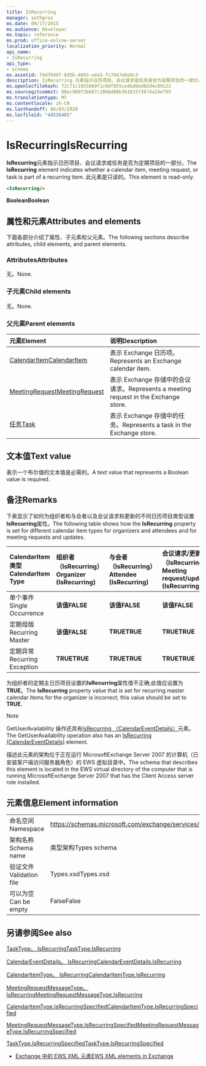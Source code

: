 ```yaml
---
title: IsRecurring
manager: sethgros
ms.date: 09/17/2015
ms.audience: Developer
ms.topic: reference
ms.prod: office-online-server
localization_priority: Normal
api_name:
- IsRecurring
api_type:
- schema
ms.assetid: f4df6997-8d5b-4893-a4a5-fc7047e0a9c3
description: IsRecurring 元素指示日历项目、会议请求或任务是否为定期项目的一部分。 此元素是只读的。
ms.openlocfilehash: 72c71c1955b69f1c0df855ce4bd0ed02d4c89122
ms.sourcegitcommit: 88ec988f2bb67c1866d06b361615f3674a24e795
ms.translationtype: MT
ms.contentlocale: zh-CN
ms.lasthandoff: 06/03/2020
ms.locfileid: "44526485"
---
```

# <a name="isrecurring"></a><span data-ttu-id="5d748-104">IsRecurring</span><span class="sxs-lookup"><span data-stu-id="5d748-104">IsRecurring</span></span>

<span data-ttu-id="5d748-105">**IsRecurring**元素指示日历项目、会议请求或任务是否为定期项目的一部分。</span><span class="sxs-lookup"><span data-stu-id="5d748-105">The **IsRecurring** element indicates whether a calendar item, meeting request, or task is part of a recurring item.</span></span> <span data-ttu-id="5d748-106">此元素是只读的。</span><span class="sxs-lookup"><span data-stu-id="5d748-106">This element is read-only.</span></span> 
  
```xml
<IsRecurring/>
```

 <span data-ttu-id="5d748-107">**Boolean**</span><span class="sxs-lookup"><span data-stu-id="5d748-107">**Boolean**</span></span>
## <a name="attributes-and-elements"></a><span data-ttu-id="5d748-108">属性和元素</span><span class="sxs-lookup"><span data-stu-id="5d748-108">Attributes and elements</span></span>

<span data-ttu-id="5d748-109">下面各部分介绍了属性、子元素和父元素。</span><span class="sxs-lookup"><span data-stu-id="5d748-109">The following sections describe attributes, child elements, and parent elements.</span></span>
  
### <a name="attributes"></a><span data-ttu-id="5d748-110">Attributes</span><span class="sxs-lookup"><span data-stu-id="5d748-110">Attributes</span></span>

<span data-ttu-id="5d748-111">无。</span><span class="sxs-lookup"><span data-stu-id="5d748-111">None.</span></span>
  
### <a name="child-elements"></a><span data-ttu-id="5d748-112">子元素</span><span class="sxs-lookup"><span data-stu-id="5d748-112">Child elements</span></span>

<span data-ttu-id="5d748-113">无。</span><span class="sxs-lookup"><span data-stu-id="5d748-113">None.</span></span>
  
### <a name="parent-elements"></a><span data-ttu-id="5d748-114">父元素</span><span class="sxs-lookup"><span data-stu-id="5d748-114">Parent elements</span></span>

|<span data-ttu-id="5d748-115">**元素**</span><span class="sxs-lookup"><span data-stu-id="5d748-115">**Element**</span></span>|<span data-ttu-id="5d748-116">**说明**</span><span class="sxs-lookup"><span data-stu-id="5d748-116">**Description**</span></span>|
|:-----|:-----|
|[<span data-ttu-id="5d748-117">CalendarItem</span><span class="sxs-lookup"><span data-stu-id="5d748-117">CalendarItem</span></span>](calendaritem.md) <br/> |<span data-ttu-id="5d748-118">表示 Exchange 日历项。</span><span class="sxs-lookup"><span data-stu-id="5d748-118">Represents an Exchange calendar item.</span></span>  <br/> |
|[<span data-ttu-id="5d748-119">MeetingRequest</span><span class="sxs-lookup"><span data-stu-id="5d748-119">MeetingRequest</span></span>](meetingrequest.md) <br/> |<span data-ttu-id="5d748-120">表示 Exchange 存储中的会议请求。</span><span class="sxs-lookup"><span data-stu-id="5d748-120">Represents a meeting request in the Exchange store.</span></span>  <br/> |
|[<span data-ttu-id="5d748-121">任务</span><span class="sxs-lookup"><span data-stu-id="5d748-121">Task</span></span>](task.md) <br/> |<span data-ttu-id="5d748-122">表示 Exchange 存储中的任务。</span><span class="sxs-lookup"><span data-stu-id="5d748-122">Represents a task in the Exchange store.</span></span>  <br/> |
   
## <a name="text-value"></a><span data-ttu-id="5d748-123">文本值</span><span class="sxs-lookup"><span data-stu-id="5d748-123">Text value</span></span>

<span data-ttu-id="5d748-124">表示一个布尔值的文本值是必需的。</span><span class="sxs-lookup"><span data-stu-id="5d748-124">A text value that represents a Boolean value is required.</span></span>
  
## <a name="remarks"></a><span data-ttu-id="5d748-125">备注</span><span class="sxs-lookup"><span data-stu-id="5d748-125">Remarks</span></span>

<span data-ttu-id="5d748-126">下表显示了如何为组织者和与会者以及会议请求和更新的不同日历项目类型设置**IsRecurring**属性。</span><span class="sxs-lookup"><span data-stu-id="5d748-126">The following table shows how the **IsRecurring** property is set for different calendar item types for organizers and attendees and for meeting requests and updates.</span></span> 
  
|<span data-ttu-id="5d748-127">**CalendarItem 类型**</span><span class="sxs-lookup"><span data-stu-id="5d748-127">**CalendarItem Type**</span></span>|<span data-ttu-id="5d748-128">**组织者 <br/> （IsRecurring）**</span><span class="sxs-lookup"><span data-stu-id="5d748-128">**Organizer  <br/> (IsRecurring)**</span></span>|<span data-ttu-id="5d748-129">**与会者 <br/> （IsRecurring）**</span><span class="sxs-lookup"><span data-stu-id="5d748-129">**Attendee  <br/> (IsRecurring)**</span></span>|<span data-ttu-id="5d748-130">**会议请求/更新 <br/> （IsRecurring）**</span><span class="sxs-lookup"><span data-stu-id="5d748-130">**Meeting request/update  <br/> (IsRecurring)**</span></span>|
|:-----|:-----|:-----|:-----|
|<span data-ttu-id="5d748-131">单个事件</span><span class="sxs-lookup"><span data-stu-id="5d748-131">Single Occurrence</span></span>  <br/> |<span data-ttu-id="5d748-132">**该值**</span><span class="sxs-lookup"><span data-stu-id="5d748-132">**FALSE**</span></span> <br/> |<span data-ttu-id="5d748-133">**该值**</span><span class="sxs-lookup"><span data-stu-id="5d748-133">**FALSE**</span></span> <br/> |<span data-ttu-id="5d748-134">**该值**</span><span class="sxs-lookup"><span data-stu-id="5d748-134">**FALSE**</span></span> <br/> |
|<span data-ttu-id="5d748-135">定期母版</span><span class="sxs-lookup"><span data-stu-id="5d748-135">Recurring Master</span></span>  <br/> |<span data-ttu-id="5d748-136">**该值**</span><span class="sxs-lookup"><span data-stu-id="5d748-136">**FALSE**</span></span> <br/> |<span data-ttu-id="5d748-137">**TRUE**</span><span class="sxs-lookup"><span data-stu-id="5d748-137">**TRUE**</span></span> <br/> |<span data-ttu-id="5d748-138">**TRUE**</span><span class="sxs-lookup"><span data-stu-id="5d748-138">**TRUE**</span></span> <br/> |
|<span data-ttu-id="5d748-139">定期异常</span><span class="sxs-lookup"><span data-stu-id="5d748-139">Recurring Exception</span></span>  <br/> |<span data-ttu-id="5d748-140">**TRUE**</span><span class="sxs-lookup"><span data-stu-id="5d748-140">**TRUE**</span></span> <br/> |<span data-ttu-id="5d748-141">**TRUE**</span><span class="sxs-lookup"><span data-stu-id="5d748-141">**TRUE**</span></span> <br/> |<span data-ttu-id="5d748-142">**TRUE**</span><span class="sxs-lookup"><span data-stu-id="5d748-142">**TRUE**</span></span> <br/> |
   
<span data-ttu-id="5d748-143">为组织者的定期主日历项目设置的**IsRecurring**属性值不正确;此值应设置为**TRUE**。</span><span class="sxs-lookup"><span data-stu-id="5d748-143">The **IsRecurring** property value that is set for recurring master calendar items for the organizer is incorrect; this value should be set to **TRUE**.</span></span> 
  
> [!NOTE]
> <span data-ttu-id="5d748-144">GetUserAvailability 操作还具有[IsRecurring （CalendarEventDetails）](isrecurring-calendareventdetails.md)元素。</span><span class="sxs-lookup"><span data-stu-id="5d748-144">The GetUserAvailability operation also has an [IsRecurring (CalendarEventDetails)](isrecurring-calendareventdetails.md) element.</span></span> 
  
<span data-ttu-id="5d748-145">描述此元素的架构位于正在运行 MicrosoftExchange Server 2007 的计算机（已安装客户端访问服务器角色）的 EWS 虚拟目录中。</span><span class="sxs-lookup"><span data-stu-id="5d748-145">The schema that describes this element is located in the EWS virtual directory of the computer that is running MicrosoftExchange Server 2007 that has the Client Access server role installed.</span></span>
  
## <a name="element-information"></a><span data-ttu-id="5d748-146">元素信息</span><span class="sxs-lookup"><span data-stu-id="5d748-146">Element information</span></span>

|||
|:-----|:-----|
|<span data-ttu-id="5d748-147">命名空间</span><span class="sxs-lookup"><span data-stu-id="5d748-147">Namespace</span></span>  <br/> |https://schemas.microsoft.com/exchange/services/2006/types  <br/> |
|<span data-ttu-id="5d748-148">架构名称</span><span class="sxs-lookup"><span data-stu-id="5d748-148">Schema name</span></span>  <br/> |<span data-ttu-id="5d748-149">类型架构</span><span class="sxs-lookup"><span data-stu-id="5d748-149">Types schema</span></span>  <br/> |
|<span data-ttu-id="5d748-150">验证文件</span><span class="sxs-lookup"><span data-stu-id="5d748-150">Validation file</span></span>  <br/> |<span data-ttu-id="5d748-151">Types.xsd</span><span class="sxs-lookup"><span data-stu-id="5d748-151">Types.xsd</span></span>  <br/> |
|<span data-ttu-id="5d748-152">可以为空</span><span class="sxs-lookup"><span data-stu-id="5d748-152">Can be empty</span></span>  <br/> |<span data-ttu-id="5d748-153">False</span><span class="sxs-lookup"><span data-stu-id="5d748-153">False</span></span>  <br/> |
   
## <a name="see-also"></a><span data-ttu-id="5d748-154">另请参阅</span><span class="sxs-lookup"><span data-stu-id="5d748-154">See also</span></span>



[<span data-ttu-id="5d748-155">TaskType。 IsRecurring</span><span class="sxs-lookup"><span data-stu-id="5d748-155">TaskType.IsRecurring</span></span>](https://msdn.microsoft.com/library/ExchangeWebServices.TaskType.IsRecurring.aspx)
  
[<span data-ttu-id="5d748-156">CalendarEventDetails。 IsRecurring</span><span class="sxs-lookup"><span data-stu-id="5d748-156">CalendarEventDetails.IsRecurring</span></span>](https://msdn.microsoft.com/library/ExchangeWebServices.CalendarEventDetails.IsRecurring.aspx)
  
[<span data-ttu-id="5d748-157">CalendarItemType。 IsRecurring</span><span class="sxs-lookup"><span data-stu-id="5d748-157">CalendarItemType.IsRecurring</span></span>](https://msdn.microsoft.com/library/ExchangeWebServices.CalendarItemType.IsRecurring.aspx)
  
[<span data-ttu-id="5d748-158">MeetingRequestMessageType。 IsRecurring</span><span class="sxs-lookup"><span data-stu-id="5d748-158">MeetingRequestMessageType.IsRecurring</span></span>](https://msdn.microsoft.com/library/ExchangeWebServices.MeetingRequestMessageType.IsRecurring.aspx)
  
[<span data-ttu-id="5d748-159">CalendarItemType.IsRecurringSpecified</span><span class="sxs-lookup"><span data-stu-id="5d748-159">CalendarItemType.IsRecurringSpecified</span></span>](https://msdn.microsoft.com/library/ExchangeWebServices.CalendarItemType.IsRecurringSpecified.aspx)
  
[<span data-ttu-id="5d748-160">MeetingRequestMessageType.IsRecurringSpecified</span><span class="sxs-lookup"><span data-stu-id="5d748-160">MeetingRequestMessageType.IsRecurringSpecified</span></span>](https://msdn.microsoft.com/library/ExchangeWebServices.MeetingRequestMessageType.IsRecurringSpecified.aspx)
  
[<span data-ttu-id="5d748-161">TaskType.IsRecurringSpecified</span><span class="sxs-lookup"><span data-stu-id="5d748-161">TaskType.IsRecurringSpecified</span></span>](https://msdn.microsoft.com/library/ExchangeWebServices.TaskType.IsRecurringSpecified.aspx)


- [<span data-ttu-id="5d748-162">Exchange 中的 EWS XML 元素</span><span class="sxs-lookup"><span data-stu-id="5d748-162">EWS XML elements in Exchange</span></span>](ews-xml-elements-in-exchange.md)

